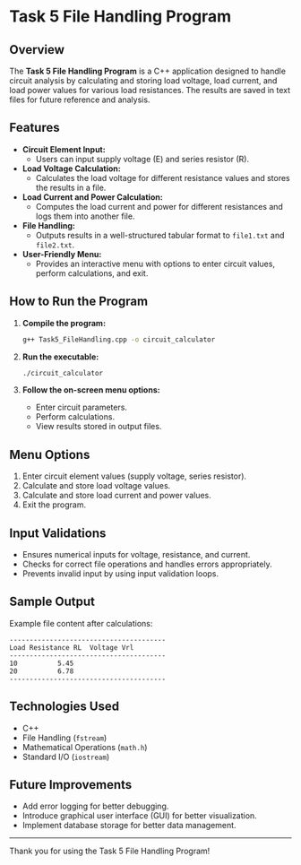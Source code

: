 # Task 5 File Handling Program

## Overview

The **Task 5 File Handling Program** is a C++ application designed to handle circuit analysis by calculating and storing load voltage, load current, and load power values for various load resistances. The results are saved in text files for future reference and analysis.

## Features

- **Circuit Element Input:**
  - Users can input supply voltage (E) and series resistor (R).
- **Load Voltage Calculation:**
  - Calculates the load voltage for different resistance values and stores the results in a file.
- **Load Current and Power Calculation:**
  - Computes the load current and power for different resistances and logs them into another file.
- **File Handling:**
  - Outputs results in a well-structured tabular format to `file1.txt` and `file2.txt`.
- **User-Friendly Menu:**
  - Provides an interactive menu with options to enter circuit values, perform calculations, and exit.

## How to Run the Program

1. **Compile the program:**

   ```bash
   g++ Task5_FileHandling.cpp -o circuit_calculator
   ```

2. **Run the executable:**

   ```bash
   ./circuit_calculator
   ```

3. **Follow the on-screen menu options:**

   - Enter circuit parameters.
   - Perform calculations.
   - View results stored in output files.

## Menu Options

1. Enter circuit element values (supply voltage, series resistor).
2. Calculate and store load voltage values.
3. Calculate and store load current and power values.
4. Exit the program.

## Input Validations

- Ensures numerical inputs for voltage, resistance, and current.
- Checks for correct file operations and handles errors appropriately.
- Prevents invalid input by using input validation loops.

## Sample Output

Example file content after calculations:

```
---------------------------------------
Load Resistance RL	Voltage Vrl
---------------------------------------
10			5.45
20			6.78
---------------------------------------
```

## Technologies Used

- C++
- File Handling (`fstream`)
- Mathematical Operations (`math.h`)
- Standard I/O (`iostream`)

## Future Improvements

- Add error logging for better debugging.
- Introduce graphical user interface (GUI) for better visualization.
- Implement database storage for better data management.

---

Thank you for using the Task 5 File Handling Program!

